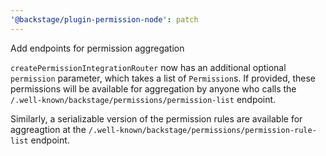 ```yaml
---
'@backstage/plugin-permission-node': patch
---
```


Add endpoints for permission aggregation

`createPermissionIntegrationRouter` now has an additional optional `permission` parameter, which takes a list of `Permission`s. If provided, these permissions will be available for aggregation by anyone who calls the `/.well-known/backstage/permissions/permission-list` endpoint.

Similarly, a serializable version of the permission rules are available for aggreagtion at the `/.well-known/backstage/permissions/permission-rule-list` endpoint.
